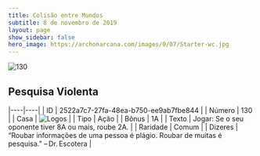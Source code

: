 ```yaml
---
title: Colisão entre Mundos
subtitle: 8 de novembro de 2019
layout: page
show_sidebar: false
hero_image: https://archonarcana.com/images/0/07/Starter-wc.jpg
---
```


![130](https://cdn.keyforgegame.com/media/card_front/pt/452_130_4CVRVXCGRV2_pt.png)

## Pesquisa Violenta

|----|----|
| ID | 2522a7c7-27fa-48ea-b750-ee9ab7fbe844 |
| Número | 130 |
| Casa | ![Logos](https://archonarcana.com/images/thumb/c/ce/Logos.png/22px-Logos.png "Logos") |
| Tipo | Ação |
| Bônus | 1A |
| Texto | Jogar: Se o seu oponente tiver 8A  ou mais, roube 2A. |
| Raridade | Comum |
| Dizeres | “Roubar informações de uma pessoa é plágio. Roubar de muitas é pesquisa.” – Dr. Escotera |
